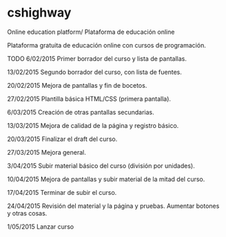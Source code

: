 # cshighway
Online education platform/ Plataforma de educación online

Plataforma gratuita de educación online con cursos de programación.

TODO
  6/02/2015	Primer borrador del curso y lista de pantallas.
  
  13/02/2015	Segundo borrador del curso, con lista de fuentes.
  
  20/02/2015	Mejora de pantallas y fin de bocetos.
  
  27/02/2015	Plantilla básica HTML/CSS (primera pantalla).
  
  6/03/2015	Creación de otras pantallas secundarias.
  
  13/03/2015	Mejora de calidad de la página y registro básico.
  
  20/03/2015	Finalizar el draft del curso.
  
  27/03/2015	Mejora general.
  
  3/04/2015	Subir material básico del curso (división por unidades).
  
  10/04/2015	Mejora de pantallas y subir material de la mitad del curso.
  
  17/04/2015	Terminar de subir el curso.
  
  24/04/2015	Revisión del material y la página y pruebas. Aumentar botones y otras cosas.
  
  1/05/2015	Lanzar curso
